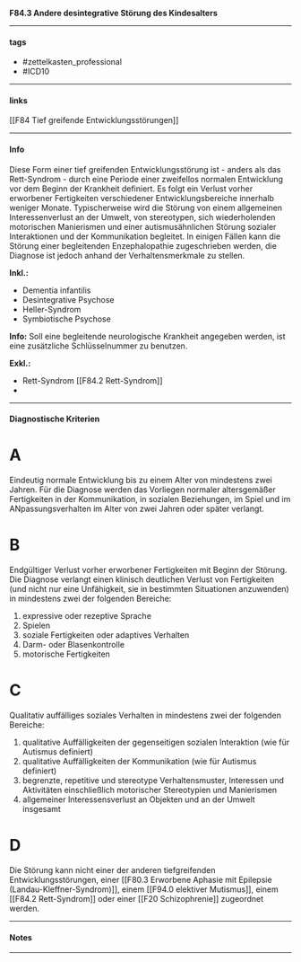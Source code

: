 __F84.3 Andere desintegrative Störung des Kindesalters__

___________________________________________
#### tags

- #zettelkasten_professional
- #ICD10 
___________________________________________
#### links

[[F84 Tief greifende Entwicklungsstörungen]]

___________________________________________
#### Info
Diese Form einer tief greifenden Entwicklungsstörung ist - anders als das Rett-Syndrom - durch eine Periode einer zweifellos normalen Entwicklung vor dem Beginn der Krankheit definiert. Es folgt ein Verlust vorher erworbener Fertigkeiten verschiedener Entwicklungsbereiche innerhalb weniger Monate. Typischerweise wird die Störung von einem allgemeinen Interessenverlust an der Umwelt, von stereotypen, sich wiederholenden motorischen Manierismen und einer autismusähnlichen Störung sozialer Interaktionen und der Kommunikation begleitet. In einigen Fällen kann die Störung einer begleitenden Enzephalopathie zugeschrieben werden, die Diagnose ist jedoch anhand der Verhaltensmerkmale zu stellen.

**Inkl.:**
- Dementia infantilis  
- Desintegrative Psychose  
- Heller-Syndrom  
- Symbiotische Psychose

**Info:**
Soll eine begleitende neurologische Krankheit angegeben werden, ist eine zusätzliche Schlüsselnummer zu benutzen.

**Exkl.:**
- Rett-Syndrom [[F84.2 Rett-Syndrom]]
- 
___________________________________________
#### Diagnostische Kriterien

# A
Eindeutig normale Entwicklung bis zu einem Alter von mindestens zwei Jahren. Für die Diagnose werden das Vorliegen normaler altersgemäßer Fertigkeiten in der Kommunikation, in sozialen Beziehungen, im Spiel und im ANpassungsverhalten im Alter von zwei Jahren oder später verlangt.

# B
Endgültiger Verlust vorher erworbener Fertigkeiten mit Beginn der Störung. Die Diagnose verlangt einen klinisch deutlichen Verlust von Fertigkeiten (und nicht nur eine Unfähigkeit, sie in bestimmten Situationen anzuwenden) in mindestens zwei der folgenden Bereiche:
1. expressive oder rezeptive Sprache
2. Spielen
3. soziale Fertigkeiten oder adaptives Verhalten 
4. Darm- oder Blasenkontrolle
5. motorische Fertigkeiten

# C
Qualitativ auffälliges soziales Verhalten in mindestens zwei der folgenden Bereiche:
1. qualitative Auffälligkeiten der gegenseitigen sozialen Interaktion (wie für Autismus definiert)
2. qualitative Auffälligkeiten der Kommunikation (wie für Autismus definiert)
3. begrenzte, repetitive und stereotype Verhaltensmuster, Interessen und Aktivitäten einschließlich motorischer Stereotypien und Manierismen
4. allgemeiner Interessensverlust an Objekten und an der Umwelt insgesamt

# D
Die Störung kann nicht einer der anderen tiefgreifenden Entwicklungsstörungen, einer [[F80.3 Erworbene Aphasie mit Epilepsie (Landau-Kleffner-Syndrom)]], einem [[F94.0 elektiver Mutismus]], einem [[F84.2 Rett-Syndrom]] oder einer [[F20 Schizophrenie]] zugeordnet werden.
___________________________________________
#### Notes

___________________________________________

